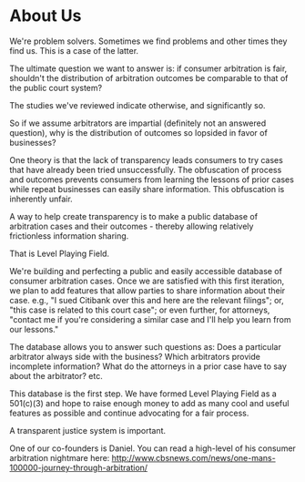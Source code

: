 # About Us

We're problem solvers. Sometimes we find problems and other times they find us. This is a case of the latter.

The ultimate question we want to answer is: if consumer arbitration is fair, shouldn't the distribution of arbitration outcomes be comparable to that of the public court system?

The studies we've reviewed indicate otherwise, and significantly so.

So if we assume arbitrators are impartial (definitely not an answered question), why is the distribution of outcomes so lopsided in favor of businesses?

One theory is that the lack of transparency leads consumers to try cases that have already been tried unsuccessfully.  The obfuscation of process and outcomes prevents consumers from learning the lessons of prior cases while repeat businesses can easily share information.  This obfuscation is inherently unfair.

A way to help create transparency is to make a public database of arbitration cases and their outcomes - thereby allowing relatively frictionless information sharing.

That is Level Playing Field.

We're building and perfecting a public and easily accessible database of consumer arbitration cases. Once we are satisfied with this first iteration, we plan to add features that allow parties to share information about their case. e.g., "I sued Citibank over this and here are the relevant filings"; or, "this case is related to this court case"; or even further, for attorneys, "contact me if you're considering a similar case and I'll help you learn from our lessons."

The database allows you to answer such questions as: Does a particular arbitrator always side with the business?  Which arbitrators provide incomplete information?  What do the attorneys in a prior case have to say about the arbitrator?  etc.

This database is the first step. We have formed Level Playing Field as a 501(c)(3) and hope to raise enough money to add as many cool and useful features as possible and continue advocating for a fair process.

A transparent justice system is important.  

One of our co-founders is Daniel.  You can read a high-level of his consumer arbitration nightmare here: http://www.cbsnews.com/news/one-mans-100000-journey-through-arbitration/
